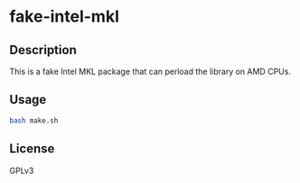 # fake-intel-mkl

## Description

This is a fake Intel MKL package that can perload the library on AMD CPUs.

## Usage

```bash
bash make.sh
```

## License

GPLv3
